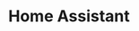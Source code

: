 ---
weight: 999
title: "Home Assistant"
description: ""
icon: "homeassistant"
icontype: "simple"
toc: false
---